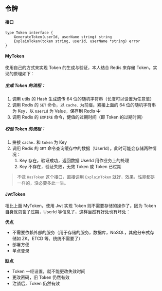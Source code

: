 ## 令牌

#### 接口

~~~~
type Token interface {
	GenerateToken(userId, userName string) string
	ExplainToken(token string, userId, userName *string) error
}
~~~~

#### MyToken

使用自己的方式来实现 Token 的生成与验证，本人结合 Redis 来存储 Token，实现的原理如下：

##### 生成 Token 的流程：

1. 调用 utils 的 Hash 生成遗传 64 位的随机字符串（长度可以设置为任意值）
2. 调用 Redis 的 `SET` 命令，以 `cache.` 为前缀，紧接上面的 64 位的随机字符串为 Key，以 `UserId` 为 Value，保存到 Redis 中
3. 调用 Redis 的 `EXPIRE` 命令，健值的过期时间（即 Token 的过期时间）

##### 校验 Token 的流程：

1. 拼接 `cache.` 和 `token` 为 Key
2. 调用 Redis 的 `GET` 命令查询缓存中的数据（UserId），此时可能会存储两种情况：
	1. Key 存在，验证成功，返回数据 UserId 用作业务上的处理
	2. Key 不存在，验证失败，无效 Token 或 Token 已过期

> 不做 `HasToken` 这个接口，直接调用 `ExplainToken` 就好，效果，性能都是一样的，没必要多此一举。

#### JwtToken

相比上面 MyToken，使用 Jwt 实现 Token 则不需要存储的操作了，因为 Token 自身就包含了过期，UserId 等信息了，这样当然有好处也有坏处：

**优点**

* 不需要依赖外部的服务（用于存储的服务，数据库，NoSQL，其他分布式存储如 ZK，ETCD 等，统统不需要了）
* 部署方便
* 单点登录

**缺点**

* Token 一经设置，就不能更改失效时间
* 更改密码，旧 Token 仍然有效
* 注销后，Token 仍然有效



